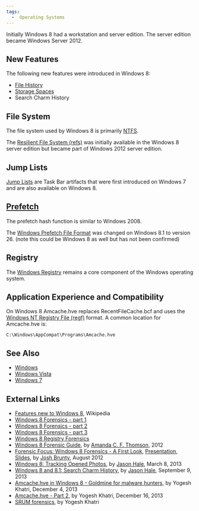 ```yaml
---
tags:
  -  Operating Systems
---
```

Initially Windows 8 had a workstation and server edition. The server
edition became Windows Server 2012.

## New Features

The following new features were introduced in Windows 8:

- [File History](windows_file_history.md)
- [Storage Spaces](windows_storage_spaces.md)
- Search Charm History

## File System

The file system used by Windows 8 is primarily [NTFS](ntfs.md).

The [Resilient File System
(refs)](resilient_file_system_(refs).md) was initially available
in the Windows 8 server edition but became part of Windows 2012 server
edition.

## Jump Lists

[Jump Lists](jump_lists.md) are Task Bar artifacts that were
first introduced on Windows 7 and are also available on Windows 8.

## [Prefetch](prefetch.md)

The prefetch hash function is similar to Windows 2008.

The [Windows Prefetch File
Format](windows_prefetch_file_format.md) was changed on Windows
8.1 to version 26. (note this could be Windows 8 as well but has not
been confirmed)

## Registry

The [Windows Registry](windows_registry.md) remains a core
component of the Windows operating system.

## Application Experience and Compatibility

On Windows 8 Amcache.hve replaces RecentFileCache.bcf and uses the
[Windows NT Registry File
(regf)](windows_nt_registry_file_(regf).md) format. A common
location for Amcache.hve is:

    C:\Windows\AppCompat\Programs\Amcache.hve

## See Also

- [Windows](windows.md)
- [Windows Vista](windows_vista.md)
- [Windows 7](windows_7.md)

## External Links

- [Features new to Windows
  8](http://en.wikipedia.org/wiki/Features_new_to_Windows_8), Wikipedia
- [Windows 8 Forensics - part
  1](http://computerforensics.champlain.edu/blog/windows-8-forensics)
- [Windows 8 Forensics - part
  2](http://computerforensics.champlain.edu/blog/windows-8-forensics-part-2)
- [Windows 8 Forensics - part
  3](http://computerforensics.champlain.edu/blog/windows-8-forensics-part-3)
- [Windows 8 Registry
  Forensics](http://www.dataforensics.org/windows-8-file-history-forensics/)
- [Windows 8 Forensic
  Guide](http://propellerheadforensics.files.wordpress.com/2012/05/thomson_windows-8-forensic-guide2.pdf),
  by [Amanda C. F. Thomson](amanda_thomson.md), 2012
- [Forensic Focus: Windows 8 Forensics - A First
  Look](http://forensicfocus.com/Forums/viewtopic/t=9604/),
  [Presentation](http://www.youtube.com/watch?v=uhCooEz9FQs&feature=youtu.be),
  [Slides](http://www.forensicfocus.com/downloads/windows-8-forensics-josh-brunty.pdf),
  by [Josh Brunty](josh_brunty.md), August 2012
- [Windows 8: Tracking Opened
  Photos](http://dfstream.blogspot.ch/2013/03/windows-8-tracking-opened-photos.html),
  by [Jason Hale](jason_hale.md), March 8, 2013
- [Windows 8 and 8.1: Search Charm
  History](http://dfstream.blogspot.com/2013/09/windows-8-and-81-search-charm-history.html),
  by [Jason Hale](jason_hale.md), September 9, 2013
- [Amcache.hve in Windows 8 - Goldmine for malware
  hunters](http://www.swiftforensics.com/2013/12/amcachehve-in-windows-8-goldmine-for.html),
  by Yogesh Khatri, December 4, 2013
- [Amcache.hve - Part
  2](http://www.swiftforensics.com/2013/12/amcachehve-part-2.html), by
  Yogesh Khatri, December 16, 2013
- [SRUM
  forensics](https://files.sans.org/summit/Digital_Forensics_and_Incident_Response_Summit_2015/PDFs/Windows8SRUMForensicsYogeshKhatri.pdf),
  by Yogesh Khatri

